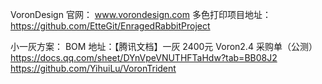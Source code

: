 VoronDesign 官网： www.vorondesign.com 
多色打印项目地址： https://github.com/EtteGit/EnragedRabbitProject

小一灰方案：
BOM 地址：【腾讯文档】一灰 2400元 Voron2.4 采购单（公测） https://docs.qq.com/sheet/DYnVpeVNUTHFTaHdw?tab=BB08J2
https://github.com/YihuiLu/VoronTrident